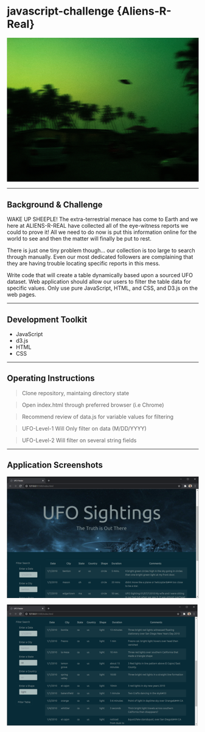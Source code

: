 # javascript-challenge {Aliens-R-Real}
![](Images/ufo.jpg)

---
## Background & Challenge
WAKE UP SHEEPLE! The extra-terrestrial menace has come to Earth and we here at ALIENS-R-REAL have collected all of the eye-witness reports we could to prove it! All we need to do now is put this information online for the world to see and then the matter will finally be put to rest.

There is just one tiny problem though... our collection is too large to search through manually. Even our most dedicated followers are complaining that they are having trouble locating specific reports in this mess.

Write code that will create a table dynamically based upon a sourced UFO dataset. Web application should allow our users to filter the table data for specific values. Only use pure JavaScript, HTML, and CSS, and D3.js on the web pages. 

---
## Development Toolkit
* JavaScript
* d3.js
* HTML
* CSS

---
## Operating Instructions

>Clone repository, maintaing directory state

>Open index.html through preferred browser (i.e Chrome)

>Recommend review of data.js for variable values for filtering

>UFO-Level-1 Will Only filter on data (M/DD/YYYY)

>UFO-Level-2 Will filter on several string fields

---
## Application Screenshots

![](Images/app1.png)

![](Images/app2.png)